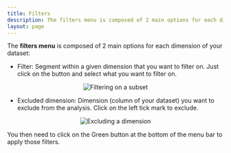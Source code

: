 ```yaml
---
title: Filters
description: The filters menu is composed of 2 main options for each dimension of your dataset.
layout: page
---
```


The **filters menu** is composed of 2 main options for each dimension of your dataset:

* Filter: Segment within a given dimension that you want to filter on. Just click on the button and select what you want to filter on.
<center><img src="{{site.url}}/{{site.baseurl}}/core_app/old/menu/images/filter_pills.PNG" alt="Filtering on a subset" /></center>

* Excluded dimension: Dimension (column of your dataset) you want to exclude from the analysis. Click on the left tick mark to exclude.
<center><img src="{{site.url}}/{{site.baseurl}}/core_app/old/menu/images/exclude_pills.PNG" alt="Excluding a dimension" /></center>

You then need to click on the Green button at the bottom of the menu bar to apply those filters.

